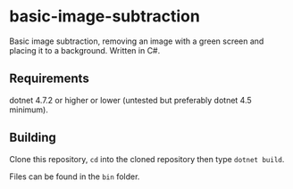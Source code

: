 # basic-image-subtraction
Basic image subtraction, removing an image with a green screen and placing it to a background. Written in C#.

## Requirements
dotnet 4.7.2 or higher or lower (untested but preferably dotnet 4.5 minimum).

## Building
Clone this repository, `cd` into the cloned repository then type `dotnet build`.

Files can be found in the `bin` folder.
